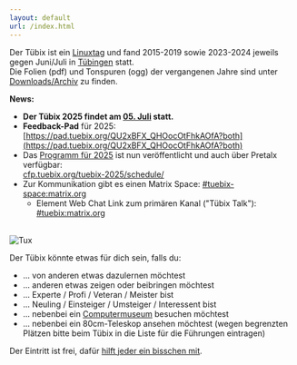 ```yaml
---
layout: default
url: /index.html
---
```


Der Tübix ist ein
<a href="https://de.wikipedia.org/wiki/Linuxtag" target="_blank">Linuxtag</a>
und fand 2015-2019 sowie 2023-2024 jeweils gegen Juni/Juli in
<a href="https://de.wikipedia.org/wiki/T%C3%BCbingen" target="_blank">Tübingen</a>
statt.<br/>
Die Folien (pdf) und Tonspuren (ogg) der vergangenen Jahre sind unter <a href="downloads/">Downloads/Archiv</a> zu finden.

**News:**
- **Der Tübix 2025 findet am [05. Juli](Tübix2025.ics) statt.**
- **Feedback-Pad** für 2025: [https://pad.tuebix.org/QU2xBFX_QHOocOtFhkAOfA?both](https://pad.tuebix.org/QU2xBFX_QHOocOtFhkAOfA?both)
- Das [Programm für 2025](2025/programm/) ist nun veröffentlicht und auch über
  Pretalx verfügbar:<br/>
  [cfp.tuebix.org/tuebix-2025/schedule/](https://cfp.tuebix.org/tuebix-2025/schedule/)
- Zur Kommunikation gibt es einen Matrix Space: [#tuebix-space:matrix.org](https://matrix.to/#/#tuebix-space:matrix.org)
  - Element Web Chat Link zum primären Kanal ("Tübix Talk"): [#tuebix:matrix.org](https://app.element.io/#/room/#tuebix:matrix.org)

\
![Tux](images/tux.png "Tux")
<br/>

Der Tübix könnte etwas für dich sein, falls du:

* ... von anderen etwas dazulernen möchtest
* ... anderen etwas zeigen oder beibringen möchtest
* ... Experte / Profi / Veteran / Meister bist
* ... Neuling / Einsteiger / Umsteiger / Interessent bist
* ... nebenbei ein <a href="https://uni-tuebingen.de/de/13827">Computermuseum</a> besuchen möchtest
* ... nebenbei ein 80cm-Teleskop ansehen möchtest (wegen begrenzten Plätzen
  bitte beim Tübix in die Liste für die Führungen eintragen)

Der Eintritt ist frei, dafür <a href="callforhelpers/">hilft jeder ein bisschen mit</a>.
<br/>
